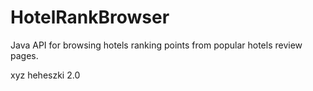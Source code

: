 HotelRankBrowser
================

Java API for browsing hotels ranking points from popular hotels review pages.

xyz
heheszki 2.0
